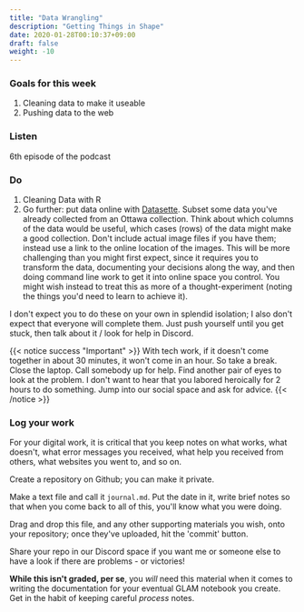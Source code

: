 ```yaml
---
title: "Data Wrangling"
description: "Getting Things in Shape"
date: 2020-01-28T00:10:37+09:00
draft: false
weight: -10
---
```


### Goals for this week

1. Cleaning data to make it useable
2. Pushing data to the web

### Listen

6th episode of the podcast


### Do

1. Cleaning Data with R
2. Go further: put data online with [Datasette](/building/datasette-guidance/). Subset some data you've already collected from an Ottawa collection. Think about which columns of the data would be useful, which cases (rows) of the data might make a good collection. Don't include actual image files if you have them; instead use a link to the online location of the images. This will be more challenging than you might first expect, since it requires you to transform the data, documenting your decisions along the way, and then doing command line work to get it into online space you control. You might wish instead to treat this as more of a thought-experiment (noting the things you'd need to learn to achieve it).

I don't expect you to do these on your own in splendid isolation; I also don't expect that everyone will complete them. Just push yourself until you get stuck, then talk about it / look for help in Discord.

{{< notice success "Important" >}} With tech work, if it doesn't come together in about 30 minutes, it won't come in an hour. So take a break. Close the laptop. Call somebody up for help. Find another pair of eyes to look at the problem. I don't want to hear that you labored heroically for 2 hours to do something. Jump into our social space and ask for advice.
{{< /notice >}}

### Log your work

For your digital work, it is critical that you keep notes on what works, what doesn't, what error messages you received, what help you received from others, what websites you went to, and so on.

Create a repository on Github; you can make it private.

Make a text file and call it `journal.md`. Put the date in it, write brief notes so that when you come back to all of this, you'll know what you were doing.

Drag and drop this file, and any other supporting materials you wish, onto your repository; once they've uploaded, hit the 'commit' button.

Share your repo in our Discord space if you want me or someone else to have a look if there are problems - or victories!

**While this isn't graded, per se**, you _will_ need this material when it comes to writing the documentation for your eventual GLAM notebook you create. Get in the habit of keeping careful _process_ notes.
